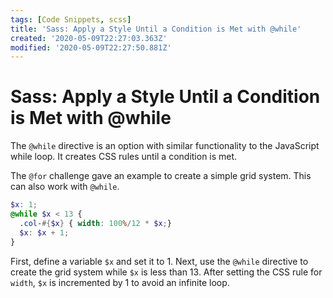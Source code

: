 ```yaml
---
tags: [Code Snippets, scss]
title: 'Sass: Apply a Style Until a Condition is Met with @while'
created: '2020-05-09T22:27:03.363Z'
modified: '2020-05-09T22:27:50.881Z'
---
```


Sass: Apply a Style Until a Condition is Met with @while
========================================================

The ```@while``` directive is an option with similar functionality to the JavaScript while loop. It creates CSS rules until a condition is met.

The ```@for``` challenge gave an example to create a simple grid system. This can also work with ```@while```.
```scss
$x: 1;
@while $x < 13 {
  .col-#{$x} { width: 100%/12 * $x;}
  $x: $x + 1;
}
```
First, define a variable ```$x``` and set it to 1. Next, use the ```@while``` directive to create the grid system while ```$x``` is less than 13. After setting the CSS rule for ```width```, ```$x``` is incremented by 1 to avoid an infinite loop.

